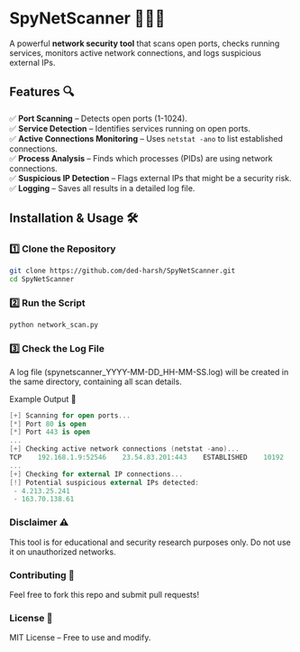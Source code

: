 # SpyNetScanner 🕵️‍♂️🚀  
A powerful **network security tool** that scans open ports, checks running services, monitors active network connections, and logs suspicious external IPs.  

## Features 🔍  
✅ **Port Scanning** – Detects open ports (1-1024).  
✅ **Service Detection** – Identifies services running on open ports.  
✅ **Active Connections Monitoring** – Uses `netstat -ano` to list established connections.  
✅ **Process Analysis** – Finds which processes (PIDs) are using network connections.  
✅ **Suspicious IP Detection** – Flags external IPs that might be a security risk.  
✅ **Logging** – Saves all results in a detailed log file.  

## Installation & Usage 🛠  
### 1️⃣ Clone the Repository  
```bash
git clone https://github.com/ded-harsh/SpyNetScanner.git
cd SpyNetScanner
```
### 2️⃣ Run the Script
```bash
python network_scan.py
```
### 3️⃣ Check the Log File
A log file (spynetscanner_YYYY-MM-DD_HH-MM-SS.log) will be created in the same directory, containing all scan details.

Example Output 📜
```kotlin
[+] Scanning for open ports...
[*] Port 80 is open
[*] Port 443 is open
...
[+] Checking active network connections (netstat -ano)...
TCP    192.168.1.9:52546    23.54.83.201:443    ESTABLISHED    10192
...
[+] Checking for external IP connections...
[!] Potential suspicious external IPs detected:
 - 4.213.25.241
 - 163.70.138.61

```
### Disclaimer ⚠️
This tool is for educational and security research purposes only. Do not use it on unauthorized networks.

### Contributing 🤝
Feel free to fork this repo and submit pull requests!

### License 📜
MIT License – Free to use and modify.
